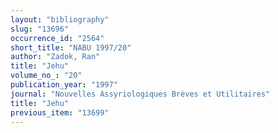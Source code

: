 ```yaml
---
layout: "bibliography"
slug: "13696"
occurrence_id: "2564"
short_title: "NABU 1997/20"
author: "Zadok, Ran"
title: "Jehu"
volume_no_: "20"
publication_year: "1997"
journal: "Nouvelles Assyriologiques Brèves et Utilitaires"
title: "Jehu"
previous_item: "13699"
---
```

